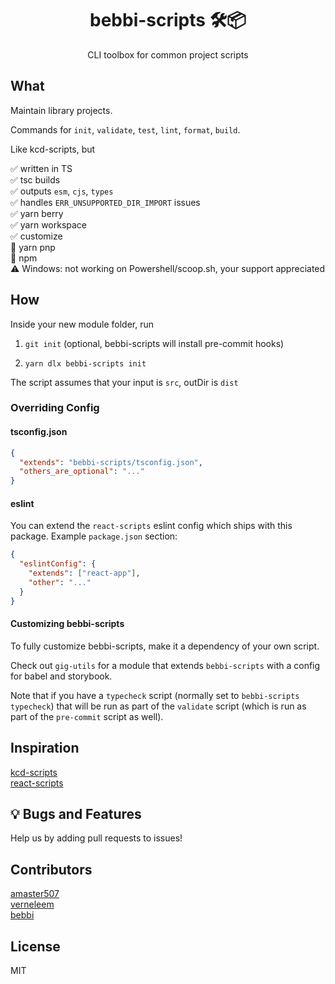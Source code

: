 <div align="center">
<h1>bebbi-scripts 🛠📦</h1>

<p>CLI toolbox for common project scripts</p>
</div>

## What

Maintain library projects.

Commands for `init`, `validate`, `test`, `lint`, `format`, `build`.

Like kcd-scripts, but

✅ written in TS<br />
✅ tsc builds<br />
✅ outputs `esm`, `cjs`, `types`<br />
✅ handles `ERR_UNSUPPORTED_DIR_IMPORT` issues<br />
✅ yarn berry<br />
✅ yarn workspace<br />
✅ customize<br />
🚫 yarn pnp<br />
🚫 npm<br />
⚠️ Windows: not working on Powershell/scoop.sh, your support appreciated<br />

## How

Inside your new module folder, run

1. `git init` (optional, bebbi-scripts will install pre-commit hooks)

2. `yarn dlx bebbi-scripts init`

The script assumes that your input is `src`, outDir is `dist`

### Overriding Config

#### tsconfig.json

```json
{
  "extends": "bebbi-scripts/tsconfig.json",
  "others_are_optional": "..."
}
```

#### eslint

You can extend the `react-scripts` eslint config which ships with this package.
Example `package.json` section:

```json
{
  "eslintConfig": {
    "extends": ["react-app"],
    "other": "..."
  }
}
```

#### Customizing bebbi-scripts

To fully customize bebbi-scripts, make it a dependency of your own script.

Check out `gig-utils` for a module that extends `bebbi-scripts` with a config for babel and storybook.

Note that if you have a `typecheck` script (normally set to `bebbi-scripts typecheck`)
that will be run as part of the `validate` script (which is run as part of the `pre-commit` script as well).

## Inspiration

[kcd-scripts](https://github.com/kentcdodds/kcd-scripts)<br/>
[react-scripts](https://github.com/facebook/create-react-app/tree/main/packages/react-scripts)

## 💡 Bugs and Features

Help us by adding pull requests to issues!

## Contributors

[amaster507](https://github.com/amaster507)<br />
[verneleem](https://github.com/verneleem)<br />
[bebbi](https://github.com/bebbi)

## License

MIT
